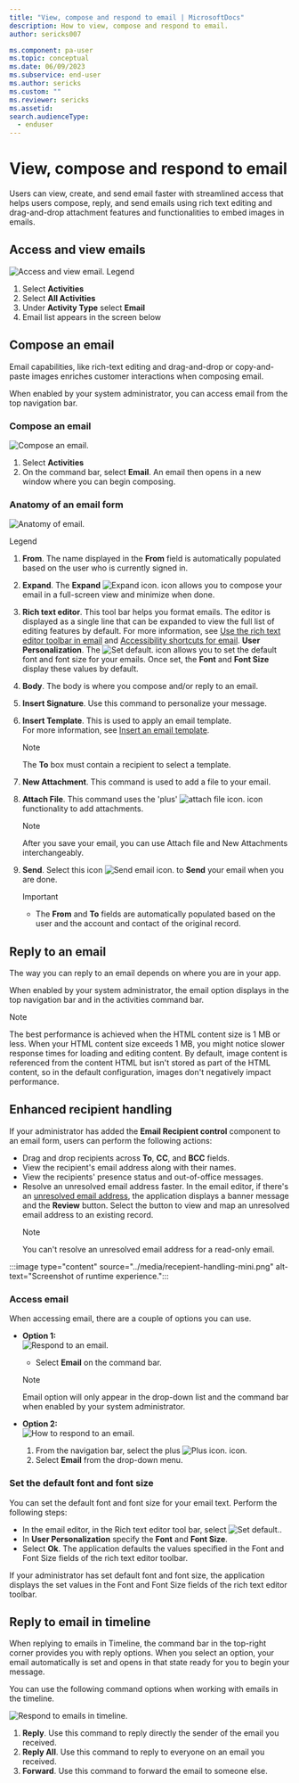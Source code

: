 ```yaml
---
title: "View, compose and respond to email | MicrosoftDocs"
description: How to view, compose and respond to email.
author: sericks007

ms.component: pa-user
ms.topic: conceptual
ms.date: 06/09/2023
ms.subservice: end-user
ms.author: sericks
ms.custom: ""
ms.reviewer: sericks
ms.assetid: 
search.audienceType: 
  - enduser
---
```


# View, compose and respond to email

Users can view, create, and send email faster with streamlined access that helps users compose, reply, and send emails using rich text editing and drag-and-drop attachment features and functionalities to embed images in emails.


## Access and view emails

   ![Access and view email.](media\email-how-to-view-an-email-11a.png "Access and view email.")
   Legend
   1. Select **Activities**
   2. Select **All Activities** 
   3. Under **Activity Type** select **Email**
   4. Email list appears in the screen below

## Compose an email

Email capabilities, like rich-text editing and drag-and-drop or copy-and-paste images enriches customer interactions when composing email. 

When enabled by your system administrator, you can access email from the top navigation bar.

### Compose an email

   ![Compose an email.](media\email-how-to-compose-an-email-11b.png "Compose an email")
   1. Select **Activities**
   2. On the command bar, select **Email**. An email then opens in a new window where you can begin composing. 

### Anatomy of an email form

![Anatomy of email.](media\email-how-to-compose-an-email-1g.png "Anatomy of an email form.")

Legend

1. **From**. The name displayed in the **From** field is automatically populated based on the user who is currently signed in.
2. **Expand**. The **Expand** ![Expand icon.](media\email-expand-icon.png "xpand email") icon allows you to compose your email in a full-screen view and minimize when done.
3. **Rich text editor**. This tool bar helps you  format emails. The editor is displayed as a single line that can be expanded to view the full list of editing features by default. For more information, see [Use the rich text editor toolbar in email](email-rich-text-editor.md) and [Accessibility shortcuts for email](keyboard-shortcuts.md#email). **User Personalization**. The ![Set default.](media\personalization.png "personalization icon") icon allows you to set the default font and font size for your emails. Once set, the **Font** and **Font Size** display these values by default. 
1.  **Body**. The body is where you compose and/or reply to an email.
1. **Insert Signature**. Use this command to personalize your message.  
1. **Insert Template**. This is used to apply an email template. <BR>
For more information, see [Insert an email template](insert-email-template.md).

   > [!Note]
   > The **To** box must contain a recipient to select a template.

7. **New Attachment**. This command is used to add a file to your email.
8. **Attach File**.  This command uses the 'plus' ![attach file icon.](media\email-new-attachment-icon.png "attach file icon") icon functionality to add attachments. 

   > [!Note] 
   > After you save your email, you can use Attach file and New Attachments interchangeably.

9.	**Send**. Select this icon ![Send email icon.](media\email-send-icon.png "Send email icon")  to **Send** your email when you are done.

    >[!Important]
    > - The **From** and **To** fields are automatically populated based on the user and the account and contact of the original record.

## Reply to an email
The way you can reply to an email depends on where you are in your app. 

When enabled by your system administrator, the email option displays in the top navigation bar and in the activities command bar.

>[!Note]
> The best performance is achieved when the HTML content size is 1 MB or less. When your HTML content size exceeds 1 MB, you might notice slower response times for loading and editing content. By default, image content is referenced from the content HTML but isn't stored as part of the HTML content, so in the default configuration, images don't negatively impact performance.

## Enhanced recipient handling 

If your administrator has added the **Email Recipient control** component to an email form, users can perform the following actions:

 - Drag and drop recipients across **To**, **CC**, and **BCC** fields.
 - View the recipient's email address along with their names.
 - View the recipients' presence status and out-of-office messages.
 - Resolve an unresolved email address faster. In the email editor, if there's an [unresolved email address](unresolved-email-recipient.md), the application displays a banner message and the **Review** button. Select the button to view and map an unresolved email address to an existing record. 
   >[!Note]
   > You can't resolve an unresolved email address for a read-only email.


:::image type="content" source="../media/recepient-handling-mini.png" alt-text="Screenshot of runtime experience.":::

### Access email
When accessing email, there are a couple of options you can use. 

-  **Option 1:**<BR>
   ![Respond to an email.](media\email-how-to-respond-to-an-email-1c.png "Respond to an email")

    - Select **Email** on the command bar.

   >[!Note]
   > Email option will only appear in the drop-down list and the command bar when enabled by your system administrator.

-  **Option 2:**<BR>
   ![How to respond to an email.](media\email-how-to-respond-to-an-email-1d.png "How to respond to an email")

   1. From the navigation bar, select the plus ![Plus icon.](media\email-plus-icon.png "email icon") icon.
   2. Select **Email** from the drop-down menu.
  
### Set the default font and font size
  
You can set the default font and font size for your email text. Perform the following steps:
  
  - In the email editor, in the Rich text editor tool bar, select ![Set default.](media\personalization.png "personalization icon").
  - In **User Personalization** specify the **Font** and **Font Size**. 
  - Select **Ok**. The application defaults the values specified in the Font and Font Size fields of the rich text editor toolbar.
  
  If your administrator has set default font and font size, the application displays the set values in the Font and Font Size fields of the rich text editor toolbar.
  
## Reply to email in timeline
When replying to emails in Timeline, the command bar in the top-right corner provides you with reply options. When you select an option, your email automatically is set and opens in that state ready for you to begin your message.  

You can use the following command options when working with emails in the timeline.

   ![Respond to emails in timeline.](media\email-respond-in-timeline-1a.png "Respond to emails in timeline.") 

   1. **Reply**. Use this command to reply directly the sender of the email you received.
   2. **Reply All**. Use this command to reply to everyone on an email you received.
   3. **Forward**. Use this command to forward the email to someone else.

